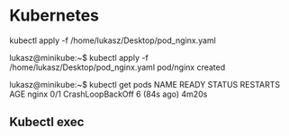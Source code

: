 # Kubernetes

kubectl apply -f /home/lukasz/Desktop/pod_nginx.yaml 

lukasz@minikube:~$ kubectl apply -f /home/lukasz/Desktop/pod_nginx.yaml
pod/nginx created

lukasz@minikube:~$ kubectl get pods
NAME    READY   STATUS             RESTARTS      AGE
nginx   0/1     CrashLoopBackOff   6 (84s ago)   4m20s

Kubectl exec
---------------
